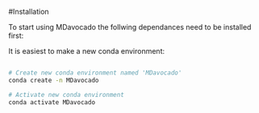 #Installation

To start using MDavocado the follwing dependances need to be installed first:

It is easiest to make a new conda environment:
```bash

# Create new conda environment named 'MDavocado'
conda create -n MDavocado

# Activate new conda environment
conda activate MDavocado
```
